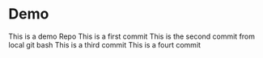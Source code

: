 # Demo
This is a demo Repo
This is a first commit
This is the second commit from local git bash
This is a third commit
This is a fourt commit
